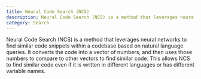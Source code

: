```yaml
---
title: Neural Code Search (NCS)
description: Neural Code Search (NCS) is a method that leverages neural networks to find similar code snippets within a codebase based on natural language queries.
category: Search
---
```


Neural Code Search (NCS) is a method that leverages neural networks to find similar code snippets within a codebase based on natural language queries. It converts the code into a vector of numbers, and then uses those numbers to compare to other vectors to find similar code. This allows NCS to find similar code even if it is written in different languages or has different variable names.
